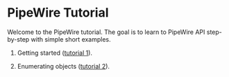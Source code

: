 # PipeWire Tutorial

Welcome to the PipeWire tutorial. The goal is to learn to
PipeWire API step-by-step with simple short examples.

1) Getting started ([tutorial 1](tutorial1.md)).

2) Enumerating objects ([tutorial 2](tutorial2.md)).
